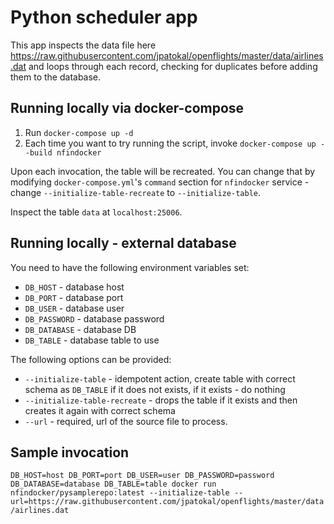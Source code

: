 # Python scheduler app

This app inspects the data file here https://raw.githubusercontent.com/jpatokal/openflights/master/data/airlines.dat and loops through each record, checking for duplicates before adding them to the database. 

Running locally via docker-compose
---

1. Run `docker-compose up -d`
2. Each time you want to try running the script, invoke `docker-compose up --build nfindocker`

Upon each invocation, the table will be recreated. You can change that by modifying `docker-compose.yml`'s
`command` section for `nfindocker` service - change `--initialize-table-recreate` to `--initialize-table`.

Inspect the table `data` at `localhost:25006`.


Running locally - external database
---

You need to have the following environment variables set:
- `DB_HOST` - database host
- `DB_PORT` - database port
- `DB_USER` - database user
- `DB_PASSWORD` - database password
- `DB_DATABASE` - database DB
- `DB_TABLE` - database table to use

The following options can be provided:
- `--initialize-table` - idempotent action, create table with correct schema as `DB_TABLE`
 if it does not exists, if it exists - do nothing
- `--initialize-table-recreate` - drops the table if it exists and then creates it again with correct schema
- `--url` - required, url of the source file to process.

Sample invocation
---
`DB_HOST=host DB_PORT=port DB_USER=user DB_PASSWORD=password DB_DATABASE=database DB_TABLE=table docker run nfindocker/pysamplerepo:latest --initialize-table --url=https://raw.githubusercontent.com/jpatokal/openflights/master/data/airlines.dat`
